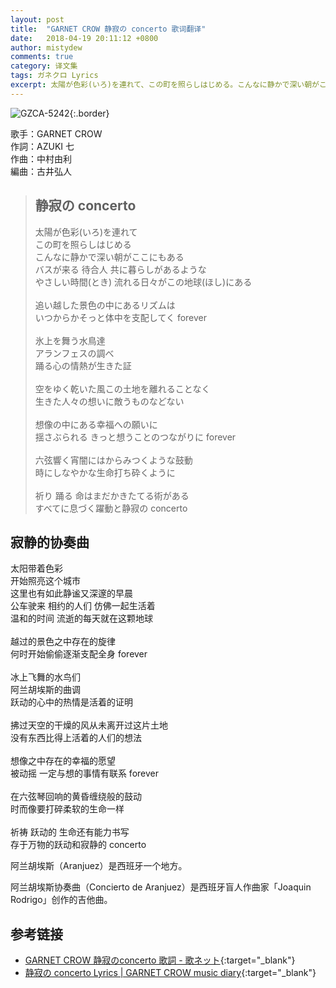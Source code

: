 ```yaml
---
layout: post
title:  "GARNET CROW 静寂の concerto 歌词翻译"
date:   2018-04-19 20:11:12 +0800
author: mistydew
comments: true
category: 译文集
tags: ガネクロ Lyrics
excerpt: 太陽が色彩(いろ)を連れて、この町を照らしはじめる。こんなに静かで深い朝がここにもある。バスが来る、待合人、共に暮らしがあるような。やさしい時間(とき) 流れる日々がこの地球(ほし)にある。
---
```

![GZCA-5242](https://crowsub.github.io/assets/images/discography/album/GZCA-5242.jpg){:.border}

歌手：GARNET CROW<br>
作詞：AZUKI 七<br>
作曲：中村由利<br>
編曲：古井弘人

<blockquote class="lyric-original">
  <h2>静寂の concerto</h2>
  <p>
    太陽が色彩(いろ)を連れて<br>
    この町を照らしはじめる<br>
    こんなに静かで深い朝がここにもある<br>
    バスが来る 待合人 共に暮らしがあるような<br>
    やさしい時間(とき) 流れる日々がこの地球(ほし)にある<br>
    <br>
    追い越した景色の中にあるリズムは<br>
    いつからかそっと体中を支配してく forever<br>
    <br>
    氷上を舞う水鳥達<br>
    アランフェスの調べ<br>
    踊る心の情熱が生きた証<br>
    <br>
    空をゆく乾いた風この土地を離れることなく<br>
    生きた人々の想いに敵うものなどない<br>
    <br>
    想像の中にある幸福への願いに<br>
    揺さぶられる きっと想うことのつながりに forever<br>
    <br>
    六弦響く宵闇にはからみつくような鼓動<br>
    時にしなやかな生命打ち砕くように<br>
    <br>
    祈り 踊る 命はまだかきたてる術がある<br>
    すべてに息づく躍動と静寂の concerto
  </p>
</blockquote>

<div class="lyric-translation">
  <h2>寂静的协奏曲</h2>
  <p>
    太阳带着色彩<br>
    开始照亮这个城市<br>
    这里也有如此静谧又深邃的早晨<br>
    公车驶来 相约的人们 仿佛一起生活着<br>
    温和的时间 流逝的每天就在这颗地球<br>
    <br>
    越过的景色之中存在的旋律<br>
    何时开始偷偷逐渐支配全身 forever<br>
    <br>
    冰上飞舞的水鸟们<br>
    阿兰胡埃斯的曲调<br>
    跃动的心中的热情是活着的证明<br>
    <br>
    拂过天空的干燥的风从未离开过这片土地<br>
    没有东西比得上活着的人们的想法<br>
    <br>
    想像之中存在的幸福的愿望<br>
    被动摇 一定与想的事情有联系 forever<br>
    <br>
    在六弦琴回响的黄昏缠绕般的鼓动<br>
    时而像要打碎柔软的生命一样<br>
    <br>
    祈祷 跃动的 生命还有能力书写<br>
    存于万物的跃动和寂静的 concerto
  </p>
</div>

阿兰胡埃斯（Aranjuez）是西班牙一个地方。

阿兰胡埃斯协奏曲（Concierto de Aranjuez）是西班牙盲人作曲家「Joaquin Rodrigo」创作的吉他曲。

## 参考链接

* [GARNET CROW 静寂のconcerto 歌詞 - 歌ネット](https://www.uta-net.com/song/122963){:target="_blank"}
* [静寂の concerto Lyrics \| GARNET CROW music diary](https://crowsub.github.io/lyrics/original/静寂の%20concerto.html){:target="_blank"}
